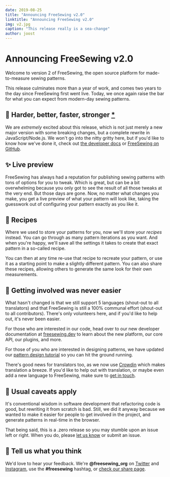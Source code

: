 ```yaml
---
date: 2019-08-25
title: "Announcing FreeSewing v2.0"
linktitle: "Announcing FreeSewing v2.0"
img: v2.jpg
caption: "This release really is a sea-change"
author: joost
---
```


# Announcing FreeSewing v2.0

Welcome to version 2 of FreeSewing, the open source platform for made-to-measure sewing patterns.

This release culminates more than a year of work, and comes two years to the day since FreeSewing first went live. Today, we once again raise the bar for what you can expect from modern-day sewing patterns.

## 🦄 Harder, better, faster, stronger [\*](https://www.youtube.com/watch?v=GDpmVUEjagg)

We are *extremely* excited about this release, which is not just merely a new major version with some breaking changes, but a complete rewrite in JavaScript/Node.js. We won't go into the nitty gritty here, but if you'd like to know how we've done it, check out [the developer docs](https://freesewing.dev) or [FreeSewing on GitHub](https://github.com/freesewing).

## ✨ Live preview

FreeSewing has always had a reputation for publishing sewing patterns with tons of options for you to tweak. Which is great, but can be a bit overwhelming because you only got to see the result of all those tweaks at the very end. But those days are gone. Now, no matter what changes you make, you get a live preview of what your pattern will look like, taking the guesswork out of configuring your pattern exactly as you like it.

## 🧂 Recipes

Where we used to store your patterns for you, now we'll store your *recipes* instead. You can go through as many pattern iterations as you want. And when you're happy, we'll save all the settings it takes to create that exact pattern in a so-called recipe.

You can then at any time re-use that recipe to recreate your pattern, or use it as a starting point to make a slightly different pattern. You can also share these recipes, allowing others to generate the same look for their own measurements.

## 🤝 Getting involved was never easier

What hasn't changed is that we still support 5 languages (shout-out to all translators) and that FreeSewing is still a 100% communal effort (shout-out to all contributors). There's only volunteers here, and if you'd like to help out, it's never been easier.

For those who are interested in our code, head over to our new developer documentation at [freesewing.dev](https://freesewing.dev) to learn about the new platform, our core API, our plugins, and more.

For those of you who are interested in designing patterns, we have updated our [pattern design tutorial](https://freesewing.dev/tutorial) so you can hit the ground running.

There's good news for translators too, as we now use [Crowdin](https://crowdin.com/) which makes translation a breeze. If you'd like to help out with translation, or maybe even add a new language to FreeSewing, make sure to [get in touch](https://gitter.im/freesewing/chat).

## 💩 Usual caveats apply

It's conventional wisdom in software development that refactoring code is good, but rewriting it from scratch is bad. Still, we did it anyway because we wanted to make it easier for people to get involved in the project, and generate patterns in real-time in the browser.

That being said, this is a .zero release so you may stumble upon an issue left or right. When you do, please [let us know](https://gitter.im/freesewing/chat) or submit an issue.

## 🤞 Tell us what you think

We'd love to hear your feedback. We're **@freesewing\_org** on [Twitter](https://twitter.com/freesewing_org) and [Instagram](https://instagram.com/freesewing_org), use the **#freesewing** hashtag, or [check our share page](/share).